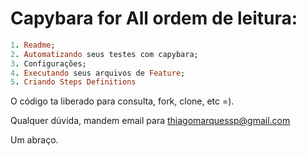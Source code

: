 # Capybara for All ordem de leitura: 

```ruby
1. Readme;
2. Automatizando seus testes com capybara;
3. Configurações;
4. Executando seus arquivos de Feature;
5. Criando Steps Definitions
```

O código ta liberado para consulta, fork, clone, etc =). 

Qualquer dúvida, mandem email para thiagomarquessp@gmail.com

Um abraço.
